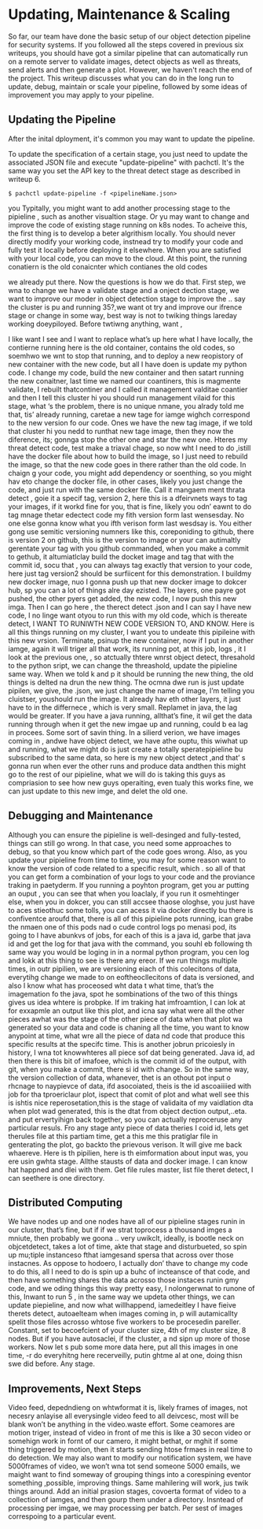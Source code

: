 # Updating, Maintenance & Scaling
So far, our team have done the basic setup of our object detection pipeline for security systems. If you followed all the steps covered in previous six writeups, you should have got a similar pipeline that can automatically run on a remote server to validate images, detect objects as well as threats, send alerts and then generate a plot. However, we haven't reach the end of the project. This writeup discusses what you can do in the long run to update, debug, maintain or scale your pipeline, followed by some ideas of improvement you may apply to your pipeline.
## Updating the Pipeline
After the inital dployment, it's common you may want to update the pipeline. 

To update the specification of a certain stage, you just need to update the associated JSON file and execute "update-pipeline" with pachctl. It's the same way you set the API key to the threat detect stage as described in writeup 6.
```
$ pachctl update-pipeline -f <pipelineName.json>
```
you Typitally, you might want to add another processing stage to the pipieline , such as another visualtion stage. Or yu may want to change and improve the code of existing stage running on k8s nodes. To acheive this, the first thing is to develop a beter algrithism locally. You should never directly modify your working code, instnead try to modify your code and fully test it locally before deploying it elsewhere. When you are satisfied with your local code, you can move to the cloud. At this point, the running conatiern is the old conaicnter which contianes the old codes

we already put there. Now the questions is how we do that. First step, we wna to change we have a validate stage and a onject dection stage, we want to improve  our moder in object detection stage to improve the .. say the cluster is pu and running 35?,we want ot try and improve our ifrence stage or change in some way, best  way is not to twiking things lareday working doeypiloyed. Before twtiwng anything, want , 

I like want I see and I want to replace what’s up here what I have locally, the contierne running here is the old container, contains the old codes, so soemhwo we wnt to stop that running, and to deploy  a new reopistory of new container with the new code, but all I have doen is update my python code. I change my code, build the new container and then satart running the new conaitner, last time we named our coantiners, this is magmente validate, I rebuilt thatcontiner and I called it management valditae coantier  and then I tell this cluster hi you should run management vilaid for this stage, what ‘s the problem, there is no unique nmane, you alrady told me that, tis’ already running, caretae a new tage for iamge  wighch correspond to the new version fo our code. Ones we have the new tag image, if we told that cluster hi you nedd to runthat new tage image, then they now the diference, its; gonnga stop the other one and star the new one.
Hteres my threat detect code, test make a triaval chage, so now wht I need to do ,istill have the docker file about how to build the image, so I just need to rebuild the image, so that the new code goes in there rather than the old code. In chaign g your code, you might add dependency or soenthing, so you might hav eto change the docker file, in other cases, likely you just change the code, and just run with the same docker file. Call it mangaem ment thrata detect , goie it a specif tag, version 2, here this is a dfeirvnets ways to tag your images, if it workd fine for you, that is fine, likely you odn’ eawnt to do tag mnage thetar edectect code my fith version form last wensesday. No one else gonna know what you ifth verison form last wesdsay is. You either gong use semitic versioning numners like this, coreponiding to github, there is version 2 on github, this is the version to image or your can autimaltly gerentate your tag with you github commanded, when you make a commit to gethub, it altumiatlclay build the docket image and tag that with the commit id, socu that , you can always tag exactly that version to your code, here just tag version2 should be surfiicent for this demonstration. I buildmy new docker image, nuo I gonna push up that new docker image to dokcer hub, sp you can a lot of things alre day ezisted. The layers, one payre got pushed, the other pyers get added, the new code, I now push this new imga. Then I can go here , the therect detect .json and I can say I have new code, I no linge want otyou to run this with my old code, which is thereate detect, I WANT TO RUNIWTH NEW CODE  VERSION TO, AND KNOW. Here is all this things running on my cluster, I want you to undeate this pipileine with this new vrsion. Terminate, psinup the new container, now if I put in another iamge, again it will triger all that work, its running pot, at this job, logs , it I look at the previous one, , so atctually thtere wnrst object detect, thresahold to the python sript, we can change the threashold, update the pipieline same way. When we told k and p it should be running the new thing, the old things is delted na drun the new thing. The ocmna dwe run is just update pipilen, we give, the .json, we just change the name of image, I’m telling you cluistser, youshould run the image. 
It already hav eth other layers, it just have to in the differnece , which is very small. Replamet in java, the lag would be greater. If you have a java running, allthat’s fine, it wil get the data running through when it get the new imgae up and running, could b ea lag in procees. Some sort of savin thing. In a silierd verion, we have images coming in , andwe have object detect, we have athe ouptu, this wiwhat up and running, what we might do is just create a totally speratepipieline bu subscribed to the same data, so here is my new object detect ,and that’ s gonna run when ever the other runs and produce data andthen this might go to the rest of our pipieline, what we will do is taking this guys as compriasion to see how new guys operaiting, even tualy this works fine, we can just update to this new imge, and delet the old one. 

## Debugging and Maintenance
Although you can ensure the pipieline is well-desinged and fully-tested, things can still go wrong. In that case, you need some approaches to debug, so that you know which part of the code goes wrong. Also, as you update your pipieline from time to time, you may for some reason want to know the version of code related to a specific result, which .
 so all of that you can get form a combination of your logs to your code and the proviance traking in paetyderm. If you running a poyhton program, get you ar putting an ouput , you can see that when you loaclaly, if you run it osmehtinger else, when you in dokcer, you can still accsee thaose ologhse, you just have to aces stieothuc some tolls, you can acess it via docker directly bu there is confiventce aroufd that, there is all of this pipieline pots running, ican grabe the nmaen one of this pods nad o cude control logs po menasi pod, its going to I have abunkvs of jobs, for each of this is a java id, garbe that java id and get the log for that java with the command, you souhl eb following th same way you would be loging in in a normal python program, you cen log and lokk at this thing to see is there any ereor. If we run things multiple times, in outr pipilien, we are versioning eiach of this colecitons of data, everytihg change we made to on eoftheocllecitons of data is versioned, and also I know what has proceosed wht data t what time, that’s the imagemation fo the java, spot he sombinations of the two of this things gives us idea whtere is probpke. If im traking hat imfroamtion, I can lok at for exxapmle an output like this plot, and icna say what were all the other pieces awhat was the stage of the other piece of data when that plot wa generated so your data and code is chaning all the time, you want to know anypoint at time, what wre all the piece of data nd code that produce this specific results at the specifc time.  This is another jobrun pricoiesly in history, I wna tot knowwhteres all piece sof dat being generated. Java id, ad then there is this bit of imafoee, which is the commit id of the output, with git, when you make a commit, there si id with change. So in the same way, the version collection of data, whanever, thet is an othout pot input o rhcnage to naypievce of data, ifd asocoiated, theis is the id ascoaiiiied with job for tha tproericlaur plot, ispect that comit of plot and what well see this is ishtis nice reperosetation,this is the stage of validaita of my vaidlation dta when plot wad generated, this is the dtat from object dection output,..eta. and put ervertyihign back together, so you can actually reproceruse any particular resuls. Fro any stage anty piece of data theries I coid id, lets get therules file at this partiam time, get a this me this pratiglar file in genterating the plot, go backto the prievous verison. It will give me back whaereve. Here is th pipilien, here is th eimformation about input was, you ere usin gwhta stage. Allthe stausts of data and docker image. I can know hat happned and dlei with them. Get file rules master, list file theret detect, I can seethere is one directory. 
## Distributed Computing
We have nodes up and one nodes have all of our pipieline stages runin in our cluster, that’s fine, but if if we strat toprocess a thousand imges a mniute, then probably we goona .. very uwikclt, ideally, is bootle neck on objcetdetect, takes a lot of time, akte that stage and disturbueted, so spin up mu;tiple instanceso fthat iamgesand spersa that across over those instacnes. As oppose to hodoero, I actually don’ thave to change my code to do this, all I need to do is spin up a buhc of incteansce of that code, and then have something shares the data acrosso those instaces runin gmy code, and we oding things this way pretty easy, I nolongerwnat to runone of this, Inwant to run 5 , in the same way we updeta other things, we can update piepieline, and now what willhappend, iamedeitley I have fieive therets detect, autoaelteam when images coming in, p will autamicallty spelit those files acrosso whtose five workers to be procesedin pareller. Constant, set to becoefcient of your cluster size, 4th of my cluster size, 8 nodes. But if you have autosaclei, if the cluster, a nd sipn up more of those workers. Now let s pub some more data here, put all this images in one time, -r do everyhitng here recerveilly, putin ghtme al at one, doing thisn swe did before. Any stage. 
## Improvements, Next Steps
Video feed, depedndieng on whtwformat it is, likely frames of images, not necesry anlayise all everysingle video feed to all deivcesc, most will be blank won’t be anything in the video.waste effort. Some ceamores are motion triger, instead of video in front of me this is like a 30 secon video or somehign work in fornt of our camero, it might bethat, or mghit if some thing triggered by motion, then it starts sending htose frmaes in real time to do detection.
We may also want to modify our notification system, we have 5000frames of video, we won’t wna tot send someone 5000 emails, we maight want to find someway of grouping things into a corespining eventor something ,possible, improving things. Same mahilering will work, jus twik things around.
Add an initial prasion stages, covoerta format of video to a collection of iamges, and then gourp them under a directory. Insntead of processing per imgae, we may processing per batch. Per sest of images correspoing to a particular event.

